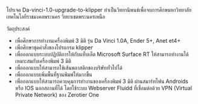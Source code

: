 โปรเจค Da-vinci-1.0-upgrade-to-klipper ทำเป็นวิทยานิพนธ์เพื่อจบการศึกษมหาวิทยาลัยเทคโนโลยีราชมงคลพระนคร วิทยาเขตพระนครเหนือ

วัตถุประสงค์
- เพื่อศึกษาการทำงานเครื่องพิมพ์ 3 มิติ รุ่น Da Vinci 1.0A, Ender 5+, Anet et4+
- เพื่อศึกษาชุดคำสั่งของโปรแกรม klipper 
- เพื่อออกแบบระบบปฏิบัติการให้กับแท็บเล็ต Microsoft Surface RT ให้สามารถทำงานได้เหมาะสมกับเครื่องพิมพ์ 3 มิติ
- เพื่อออกแบบให้สามารถใช้เส้นพลาสติกของบริษัททั่วไปได้
- เพื่อออกแบบเพิ่มพื้นที่ฐานพิมพ์ให้มากขึ้น
- เพื่อออกแบบให้สามารถควบคุมการทำงานของเครื่องพิมพ์ 3 มิติ ผ่านสมาร์ทโฟน Androids หรือ IOS นอกสถานที่ได้ โดยใช้ระบบ Webserver Fluidd ที่เชื่อมต่อด้วย VPN (Virtual Private Network) ของ Zerotier One 

